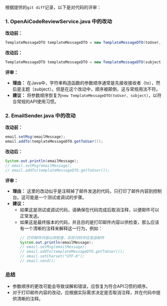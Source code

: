 根据提供的`git diff`记录，以下是对代码的评审：

### 1. OpenAiCodeReviewService.java 中的改动

**改动前：**
```java
TemplateMessageDTO templateMessageDTO = new TemplateMessageDTO(toUser, subject);
```

**改动后：**
```java
TemplateMessageDTO templateMessageDTO = new TemplateMessageDTO(subject, toUser);
```

**评审：**
- **理由：** 在Java中，字符串构造函数的参数顺序通常是先接收接收者（to），然后是主题（subject）。但是在这个改动中，顺序被颠倒，这与常规用法不符。
- **建议：** 将参数顺序恢复为`new TemplateMessageDTO(toUser, subject)`，以符合常规的API使用习惯。

### 2. EmailSender.java 中的改动

**改动前：**
```java
email.setMsg(emailMessage);
email.addTo(templateMessageDTO.getToUser());
```

**改动后：**
```java
System.out.println(emailMessage);
// email.setMsg(emailMessage);
// email.addTo(templateMessageDTO.getToUser());
```

**评审：**
- **理由：** 这里的改动似乎是注释掉了邮件发送的代码，只打印了邮件内容到控制台。这可能是一个测试或调试的步骤。
- **建议：**
  - 如果这是测试或调试代码，请确保在代码完成后取消注释，以便邮件可以正常发送。
  - 如果这是最终版本的代码，并且目的是打印邮件内容以供检查，那么应该有一个清晰的注释来解释这一行为，例如：
    ```java
    // 打印邮件内容以供检查，实际代码中应发送邮件
    System.out.println(emailMessage);
    // email.setMsg(emailMessage);
    // email.addTo(templateMessageDTO.getToUser());
    // email.setCharset("UTF-8");
    // email.send();
    ```

### 总结

- 参数顺序的更改可能会导致误解和错误，应恢复为符合API习惯的顺序。
- 对于打印邮件内容的改动，应根据实际需求决定是否取消注释，并在代码中提供清晰的注释。